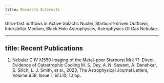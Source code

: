 ```yaml
---
title: Research Interests
---
```


Ultra-fast outflows in Active Galactic Nuclei, Starburst-driven Outflows, Interstellar Medium, Black Hole Astrophysics, Astrophysics Of Gas Nebulae.

---
title: Recent Publications
---

1. Nebular C IV λ1550 Imaging of the Metal-poor Starburst Mrk 71: Direct Evidence of Catastrophic Cooling
M. S. Oey, A. N. Sawant, A. Danehkar, S. Silich, L. J. Smith, et al., 2023,
The Astrophysical Journal Letters, Volume 958, Issue 1, id.L10, 10 pp.

